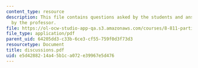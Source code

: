 ```yaml
---
content_type: resource
description: This file contains questions asked by the students and answers provided
  by the professor.
file: https://ol-ocw-studio-app-qa.s3.amazonaws.com/courses/8-811-particle-physics-ii-fall-2005/e5d4288214a45b1ca072e39967e5d476_discussions.pdf
file_type: application/pdf
parent_uid: 64205dd3-c33b-6ce3-cf55-759f0d3f73d3
resourcetype: Document
title: discussions.pdf
uid: e5d42882-14a4-5b1c-a072-e39967e5d476
---
```

